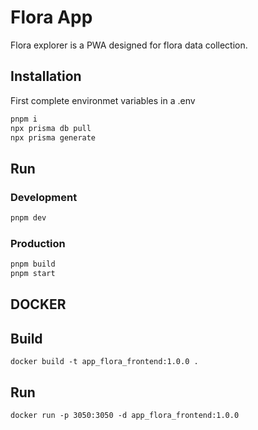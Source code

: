 # Flora App

Flora explorer is a PWA designed for flora data collection.

## Installation
First complete environmet variables in a .env 

```sh
pnpm i
npx prisma db pull
npx prisma generate
```

## Run

### Development

```sh
pnpm dev
```

### Production

```sh
pnpm build
pnpm start
```

## DOCKER

## Build

```
docker build -t app_flora_frontend:1.0.0 .
```

## Run

```
docker run -p 3050:3050 -d app_flora_frontend:1.0.0 
```